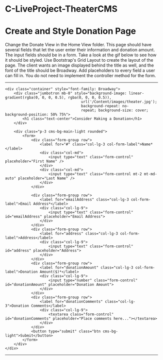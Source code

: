 # C-LiveProject-TheaterCMS

# Create and Style Donation Page

Change the Donate View in the Home View folder.  This page should have several fields that let the user enter their information and donation amount.  The input fields should be in a form.  Take a look at the gif below to see how it should be styled.  Use Bootstrap's Grid Layout to create the layout of the page. The client wants an image displayed behind the title as well, and the font of the title should be Broadway. Add placeholders to every field a user can fill in. You do not need to implement the controller method for the form.

***
    <div class="container" style="font-family: Broadway">
        <div class="jumbotron mb-0" style="background-image: linear-gradient(rgba(0, 0, 0, 0.5), rgba(0, 0, 0, 0.5)), 
                                       url('/Content/images/theater.jpg'); 
                                       background-repeat: no-            
                                       repeat; background-size: cover; background-position: 50% 75%">
            <h1 class="text-center">Consider Making a Donation</h1>
        </div>

        <div class="p-3 cms-bg-main-light rounded">
            <form>
                <div class="form-group row">
                    <label for="#" class="col-lg-3 col-form-label">Name*</label>
                    <div class="col-md">
                        <input type="text" class="form-control" placeholder="First Name" />
                    </div>
                    <div class="col-md">
                        <input type="text" class="form-control mt-2 mt-md-auto" placeholder="Last Name" />
                    </div>
                </div>

                <div class="form-group row">
                    <label for="emailAddress" class="col-lg-3 col-form-label">Email Address*</label>
                    <div class="col-lg-9">
                        <input type="text" class="form-control" id="emailAddress" placeholder="Email Address">
                    </div>
                </div>
                <div class="form-group row">
                    <label for="address" class="col-lg-3 col-form-label">Address</label>
                    <div class="col-lg-9">
                        <input type="text" class="form-control" id="address" placeholder="Address">
                    </div>
                </div>
                <div class="form-group row">
                    <label for="donationAmount" class="col-lg-3 col-form-label">Donation Amount($)*</label>
                    <div class="col-lg-9">
                        <input type="number" class="form-control" id="donationAmount" placeholder="Donation Amount">
                    </div>
                </div>
                <div class="form-group row">
                    <label for="donationComments" class="col-lg-3">Donation Comments</label>
                    <div class="col-lg-9">
                        <textarea class="form-control" id="donationComments" placeholder="Place comments here..."></textarea>
                    </div>
                </div>
                <button type="submit" class="btn cms-bg-light">Submit</button>
            </form>
        </div>
    </div>
***
